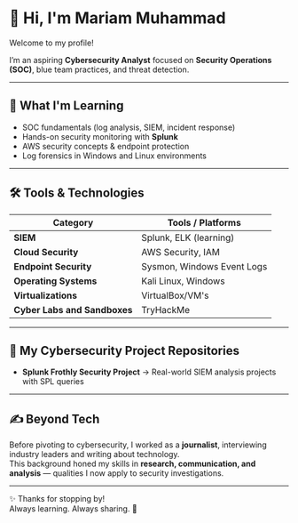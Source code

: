 # 👋 Hi, I'm Mariam Muhammad


Welcome to my profile!

I’m an aspiring **Cybersecurity Analyst** focused on **Security Operations (SOC)**, blue team practices, and threat detection.  

---

## 🔐 What I'm Learning

- SOC fundamentals (log analysis, SIEM, incident response)  
- Hands-on security monitoring with **Splunk**  
- AWS security concepts & endpoint protection  
- Log forensics in Windows and Linux environments
  

---

## 🛠️ Tools & Technologies

| Category            | Tools / Platforms |
|---------------------|-------------------|
| **SIEM**            | Splunk, ELK (learning) |
| **Cloud Security**  | AWS Security, IAM |
| **Endpoint Security** | Sysmon, Windows Event Logs |
| **Operating Systems** | Kali Linux, Windows |
| **Virtualizations**   | VirtualBox/VM's |
| **Cyber Labs and Sandboxes**   | TryHackMe |
---

## 📂 My Cybersecurity Project Repositories
- **Splunk Frothly Security Project** →  Real-world SIEM analysis projects with SPL queries

---

## ✍️ Beyond Tech
Before pivoting to cybersecurity, I worked as a **journalist**, interviewing industry leaders and writing about technology.  
This background honed my skills in **research, communication, and analysis** — qualities I now apply to security investigations.  

---
✨ Thanks for stopping by!  
Always learning. Always sharing. 🚀


